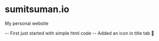 # sumitsuman.io
My personal website

-- First just started with simple html code
-- Added an icon in title tab 🥰
